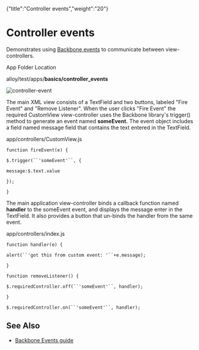{"title":"Controller events","weight":"20"} 

# Controller events

Demonstrates using [Backbone events](http://backbonejs.org/#Events) to communicate between view-controllers.

App Folder Location

alloy/test/apps/**basics/controller\_events**

![controller-event](/Images/appc/download/attachments/41845685/controller-event.png)

The main XML view consists of a TextField and two buttons, labeled "Fire Event" and "Remove Listener". When the user clicks "Fire Event" the required CustomView view-controller uses the Backbone library's trigger() method to generate an event named **someEvent.** The event object includes a field named message field that contains the text entered in the TextField.

app/controllers/CustomView.js

`function fireEvent(e) {`

`$.trigger(``'someEvent'``, {`

`message:$.text.value`

`});`

`}`

The main application view-controller binds a callback function named **handler** to the someEvent event, and displays the message enter in the TextField. It also provides a button that un-binds the handler from the same event.

app/controllers/index.js

`function handler(e) {`

`alert(``'got this from custom event: '``+e.message);`

`}`

`function removeListener() {`

`$.requiredController.off(``'someEvent'``, handler);`

`}`

`$.requiredController.on(``'someEvent'``, handler);`

## See Also

*   [Backbone Events guide](http://docs.appcelerator.com/backbone/0.9.2/#Events)